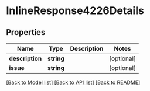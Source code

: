 # InlineResponse4226Details

## Properties
Name | Type | Description | Notes
------------ | ------------- | ------------- | -------------
**description** | **string** |  | [optional] 
**issue** | **string** |  | [optional] 

[[Back to Model list]](../README.md#documentation-for-models) [[Back to API list]](../README.md#documentation-for-api-endpoints) [[Back to README]](../README.md)


